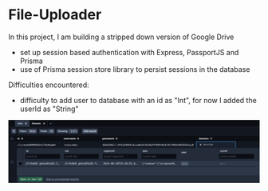 # File-Uploader

In this project, I am building a stripped down version of Google Drive

- set up session based authentication with Express, PassportJS and Prisma
- use of Prisma session store library to persist sessions in the database

Difficulties encountered:

- difficulty to add user to database with an id as "Int", for now I added the userId as "String"

![alt text](image.png)
